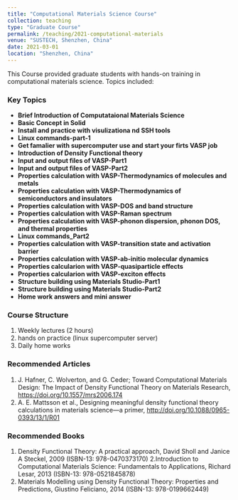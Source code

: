 ```yaml
---
title: "Computational Materials Science Course"
collection: teaching
type: "Graduate Course"
permalink: /teaching/2021-computational-materials
venue: "SUSTECH, Shenzhen, China"
date: 2021-03-01
location: "Shenzhen, China"
---
```

This Course provided graduate students with hands-on training in computational materials science. Topics included:

### Key Topics
- **Brief Introduction of Computataional Materials Science** 
- **Basic Concept in Solid**
- **Install and practice with visulizationa nd SSH tools**
- **Linux commands-part-1**
- **Get famalier with supercomputer use and start your firts VASP job**
- **Introduction of Density Functional theory**
- **Input and output files of VASP-Part1**
- **Input and output files of VASP-Part2**
- **Properties calculation with VASP-Thermodynamics of molecules and metals**
- **Properties calculation with VASP-Thermodynamics of semiconductors and insulators**
- **Properties calculation with VASP-DOS and band structure**
- **Properties calculation with VASP-Raman spectrum**
- **Properties calculation with VASP-phonon dispersion, phonon DOS, and thermal properties**
- **Linux commands_Part2**
- **Properties calculation with VASP-transition state and activation barrier**
- **Properties calculation with VASP-ab-initio molecular dynamics**
- **Properties calcularion with VASP-quasiparticle effects**
- **Properties calcularion with VASP-exciton effects**
- **Structure building using Materials Studio-Part1**
- **Structure building using Materials Studio-Part2**
- **Home work answers and mini answer**

### Course Structure
1. Weekly lectures (2 hours)
2. hands on practice (linux supercomputer server)
3. Daily home works
   
### Recommended Articles
1. J. Hafner, C. Wolverton, and G. Ceder; Toward Computational Materials Design: The Impact of Density Functional Theory on Materials Research, https://doi.org/10.1557/mrs2006.174
2. A. E. Mattsson et al., Designing meaningful density functional theory calculations in materials science—a primer, http://doi.org/10.1088/0965-0393/13/1/R01

### Recommended Books
1. Density Functional Theory: A practical approach, David Sholl and Janice A Steckel, 2009 (ISBN-13: 978-0470373170)
2.Introduction to Computational Materials Science: Fundamentals to Applications, Richard Lesar, 2013 (ISBN-13: 978-0521845878)
3. Materials Modelling using Density Functional Theory: Properties and Predictions, Giustino Feliciano, 2014 (ISBN-13: 978-0199662449)

